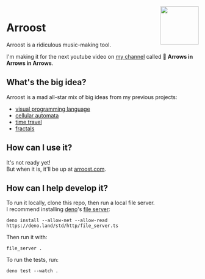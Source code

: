 <img align="right" height="100" src="https://user-images.githubusercontent.com/15892272/236786183-08c68c91-8988-45b3-8554-c80962a8d57c.png">

# Arroost

Arroost is a ridiculous music-making tool.

I'm making it for the next youtube video on [my channel](https://www.youtube.com/@TodePond) called 🎵 **Arrows in Arrows in Arrows**.

## What's the big idea?

Arroost is a mad all-star mix of big ideas from my previous projects:

-  [visual programming language](https://github.com/TodePond/CellPond)
-  [cellular automata](https://github.com/TodePond/SandPond)
-  [time travel](https://github.com/TodePond/TimePond)
-  [fractals](https://github.com/TodePond/ScreenPond)

## How can I use it?

It's not ready yet!<br>
But when it is, it'll be up at [arroost.com](https://arroost.com).

## How can I help develop it?

To run it locally, clone this repo, then run a local file server.<br>
I recommend installing [deno](https://deno.com/runtime)'s [file server](https://deno.com/manual@v1.13.2/examples/file_server):

```
deno install --allow-net --allow-read https://deno.land/std/http/file_server.ts
```

Then run it with:

```
file_server .
```

To run the tests, run:

```
deno test --watch .
```
